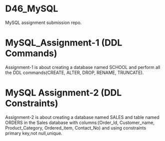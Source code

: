 # D46_MySQL
MySQL assignment submission repo.

# MySQL_Assignment-1 (DDL Commands)
Assignment-1 is about creating a database named SCHOOL and perform all the DDL commands(CREATE, ALTER, DROP, RENAME, TRUNCATE).

# MySQL Assignment-2 (DDL Constraints)
Assignment-2 is about creating a database named SALES and table named ORDERS in the Sales database with columns:(Order_Id, Customer_name, Product_Category, Ordered_item, Contact_No) and using constraints primary key,not null,unique.
